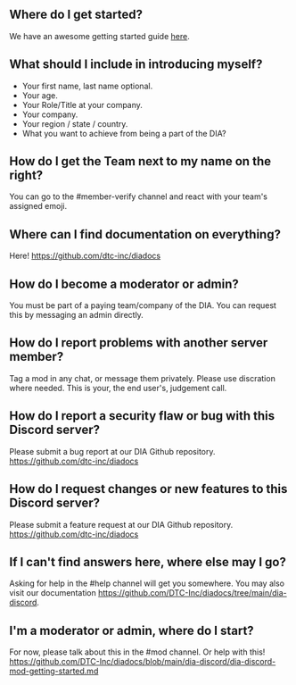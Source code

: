 ## Where do I get started?
We have an awesome getting started guide [here](https://github.com/DTC-Inc/diadocs/blob/main/dia-discord/dia-discord-how-to-get-started.md). 

## What should I include in introducing myself?
- Your first name, last name optional.
- Your age.
- Your Role/Title at your company.
- Your company.
- Your region / state / country.
- What you want to achieve from being a part of the DIA?

## How do I get the Team <Company-Name> next to my name on the right?
You can go to the #member-verify channel and react with your team's assigned emoji.
  
## Where can I find documentation on everything?
 Here! https://github.com/dtc-inc/diadocs

## How do I become a moderator or admin?
 You must be part of a paying team/company of the DIA. You can request this by messaging an admin directly. 

## How do I report problems with another server member?
Tag a mod in any chat, or message them privately. Please use discration where needed. This is your, the end user's, judgement call.
  
## How do I report a security flaw or bug with this Discord server?
 Please submit a bug report at our DIA Github repository. https://github.com/dtc-inc/diadocs
  
## How do I request changes or new features to this Discord server?
  Please submit a feature request at our DIA Github repository. https://github.com/dtc-inc/diadocs
  
## If I can't find answers here, where else may I go?
 Asking for help in the #help channel will get you somewhere. You may also visit our documentation https://github.com/DTC-Inc/diadocs/tree/main/dia-discord.

## I'm a moderator or admin, where do I start? 
  For now, please talk about this in the #mod channel. Or help with this! https://github.com/DTC-Inc/diadocs/blob/main/dia-discord/dia-discord-mod-getting-started.md
